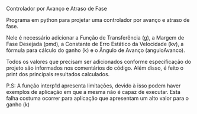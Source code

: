 Controlador por Avanço e Atraso de Fase

Programa em python para projetar uma controlador por avanço e atraso de fase.

Nele é necessário adicionar a Função de Transferência (g), a Margem de Fase Desejada (pmd), a Constante de Erro Estático da Velocidade (kv), a fórmula para cálculo do ganho (k) e o Ângulo de Avanço (anguloAvanco).

Todos os valores que precisam ser adicionados conforme especificação do projeto são informados nos comentários do código. Além disso, é feito o print dos principais resultados calculados.

P.S: A função interp1d apresenta limitações, devido à isso podem haver exemplos de aplicação em que a mesma não é capaz de executar. Esta falha costuma ocorrer para aplicação que apresentam um alto valor para o ganho (k)